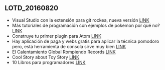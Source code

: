 ## LOTD_20160820

- Visual Studio con la extensión para git rockea, nueva versión [LINK](https://github.com/blog/2232-github-extension-for-visual-studio-2-0-is-now-available)
- Más tutoriales de programación con ejemplos de pokemon por qué no? [LINK](http://blog.geofenceapi.org/post/149196681132/building-pokemongo-in-pure-html-javascript-css)
- Construye tu primer plugin para Atom [LINK](https://github.com/blog/2231-building-your-first-atom-plugin)
- Hay aplicación de paga y webs gratis para aplicar la técnica pomodoro pero, está herramienta de consola sirve muy bien [LINK](https://github.com/guillaumebreton/gone)
- El Calentamiento Global Rompiendo Records [LINK](https://news.slashdot.org/story/16/08/20/166208/every-month-this-year-has-been-the-hottest-in-recorded-history)
- Cool Story about Toy Story [LINK](https://www.quora.com/How-much-faster-would-it-be-to-render-Toy-Story-in-2011-compared-to-how-long-it-took-in-1995)
- 10 Libros para programadores [LINK](http://blog.radiantworkers.com/10-free-programming-books-every-coder-read/)

